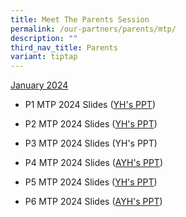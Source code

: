 ```yaml
---
title: Meet The Parents Session
permalink: /our-partners/parents/mtp/
description: ""
third_nav_title: Parents
variant: tiptap
---
```

<p><u>January 2024</u>
</p>
<ul data-tight="true" class="tight">
    <li>
        <p>P1 MTP 2024 Slides (<a href="/files/P1_MTP_2024_YH_Slides__for_School_Website_.pdf" rel="noopener noreferrer nofollow" target="_blank">YH's PPT</a>)</p>
    </li>
    <li>
        <p>P2 MTP 2024 Slides (<a href="/files/P2_MTP_2024_YH_Slides__For_School_Website_.pdf" rel="noopener noreferrer nofollow" target="_blank">YH's PPT</a>)</p>
    </li>
    <li>
        <p>P3 MTP 2024 Slides (YH's PPT)</p>
    </li>
    <li>
        <p>P4 MTP 2024 Slides (<a href="/files/P4_MTP_2024_AYH_Slides__for_School_Website_.pdf" rel="noopener noreferrer nofollow" target="_blank">AYH's PPT</a>)</p>
    </li>
    <li>
        <p>P5 MTP 2024 Slides (<a href="/files/P5_MTP_2024_YH_Slides__for_School_Website_.pdf" rel="noopener noreferrer nofollow" target="_blank">YH's PPT</a>)</p>
    </li>
    <li>
        <p>P6 MTP 2024 Slides (<a href="/files/P6_MTP_2024_AYH_Slides__for_School_Website_.pdf" rel="noopener noreferrer nofollow" target="_blank">AYH's PPT</a>)</p>
    </li>
</ul>
<p></p>